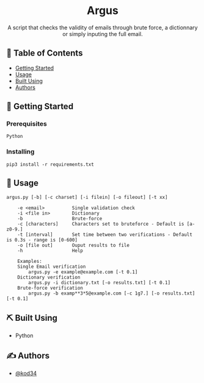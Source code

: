 <h1><center>Argus</center></h1>

<p align="center"> A script that checks the validity of emails through brute force, a dictionnary or simply inputing the full email.  

</p>

## 📝 Table of Contents

- [Getting Started](#getting_started)
- [Usage](#usage)
- [Built Using](#built_using)
- [Authors](#authors)


## 🏁 Getting Started <a name = "getting_started"></a>


### Prerequisites

```
Python
```

### Installing


```
pip3 install -r requirements.txt  
```

## 🎈 Usage <a name="usage"></a>

```
argus.py [-b] [-c charset] [-i filein] [-o fileout] [-t xx]
    
    -e <email>          Single validation check
    -i <file in>        Dictionary
    -b                  Brute-force 
    -c [characters]     Characters set to bruteforce - Default is [a-z0-9.]
    -t [interval]       Set time between two verifications - Default is 0.3s - range is [0-600]
    -o [file out]       Ouput results to file
    -h                  Help
    
    Examples:
    Single Email verification
        argus.py -e example@example.com [-t 0.1]
    Dictionary verification
        argus.py -i dictionary.txt [-o results.txt] [-t 0.1]
    Brute-force verification
        argus.py -b examp**3*5@example.com [-c 1g7.] [-o results.txt] [-t 0.1]
```

## ⛏️ Built Using <a name = "built_using"></a>

- Python

## ✍️ Authors <a name = "authors"></a>

- [@kod34](https://github.com/kod34)